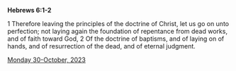 **Hebrews 6:1-2**

1 Therefore leaving the principles of the doctrine of Christ, let us go on unto perfection; not laying again the foundation of repentance from dead works, and of faith toward God, 2 Of the doctrine of baptisms, and of laying on of hands, and of resurrection of the dead, and of eternal judgment.

[Monday 30-October, 2023](https://getbible.net/kjv/Hebrews/6/1-2)
